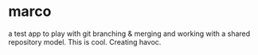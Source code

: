 # marco
a test app to play with git branching &amp; merging and working with a shared repository model.  This is cool. Creating havoc.
